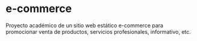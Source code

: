 # e-commerce
Proyecto académico de un sitio web estático e-commerce para promocionar venta de productos, servicios profesionales, informativo, etc.

